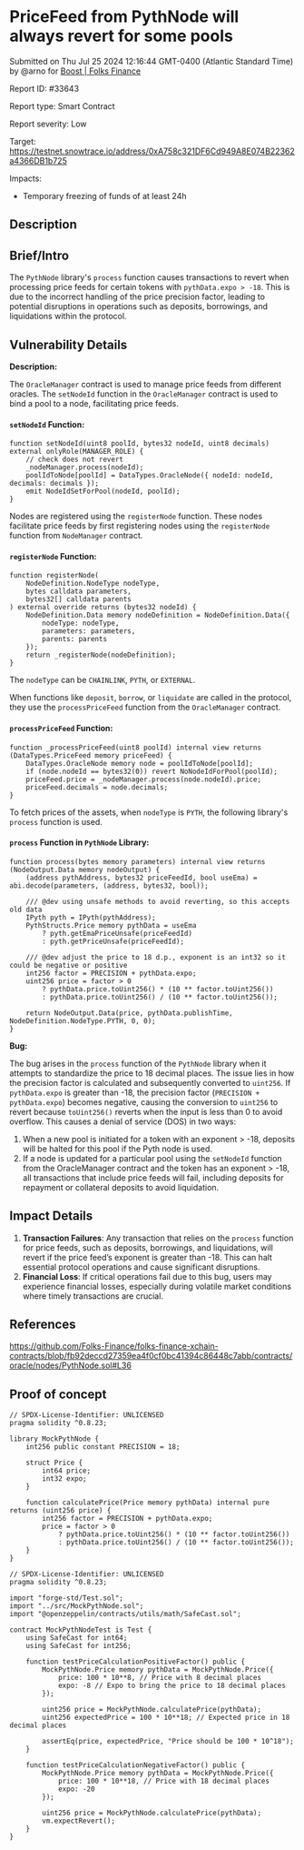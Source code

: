 
# PriceFeed from PythNode will always revert for some pools

Submitted on Thu Jul 25 2024 12:16:44 GMT-0400 (Atlantic Standard Time) by @arno for [Boost | Folks Finance](https://immunefi.com/bounty/folksfinance-boost/)

Report ID: #33643

Report type: Smart Contract

Report severity: Low

Target: https://testnet.snowtrace.io/address/0xA758c321DF6Cd949A8E074B22362a4366DB1b725

Impacts:
- Temporary freezing of funds of at least 24h

## Description
## Brief/Intro
The `PythNode` library's `process` function causes transactions to revert when processing price feeds for certain tokens with `pythData.expo > -18`. This is due to the incorrect handling of the price precision factor, leading to potential disruptions in operations such as deposits, borrowings, and liquidations within the protocol.
## Vulnerability Details

**Description:**

The `OracleManager` contract is used to manage price feeds from different oracles. The `setNodeId` function in the `OracleManager` contract is used to bind a pool to a node, facilitating price feeds. 
#### `setNodeId` Function:
```solidity
function setNodeId(uint8 poolId, bytes32 nodeId, uint8 decimals) external onlyRole(MANAGER_ROLE) {
    // check does not revert
    _nodeManager.process(nodeId);
    poolIdToNode[poolId] = DataTypes.OracleNode({ nodeId: nodeId, decimals: decimals });
    emit NodeIdSetForPool(nodeId, poolId);
}
```

Nodes are registered using the `registerNode` function. These nodes facilitate price feeds by first registering nodes using the `registerNode` function from `NodeManager` contract.

#### `registerNode` Function:
```solidity
function registerNode(
    NodeDefinition.NodeType nodeType,
    bytes calldata parameters,
    bytes32[] calldata parents
) external override returns (bytes32 nodeId) {
    NodeDefinition.Data memory nodeDefinition = NodeDefinition.Data({
        nodeType: nodeType,
        parameters: parameters,
        parents: parents
    });
    return _registerNode(nodeDefinition);
}
```
The `nodeType` can be `CHAINLINK`, `PYTH`, or `EXTERNAL`.

When functions like `deposit`, `borrow`, or `liquidate` are called in the protocol, they use the `processPriceFeed` function from the `OracleManager` contract.

#### `processPriceFeed` Function:
```solidity
function _processPriceFeed(uint8 poolId) internal view returns (DataTypes.PriceFeed memory priceFeed) {
    DataTypes.OracleNode memory node = poolIdToNode[poolId];
    if (node.nodeId == bytes32(0)) revert NoNodeIdForPool(poolId);
    priceFeed.price = _nodeManager.process(node.nodeId).price;
    priceFeed.decimals = node.decimals;
}
```

To fetch prices of the assets, when `nodeType` is `PYTH`, the following library's `process` function is used.

#### `process` Function in `PythNode` Library:
```solidity
function process(bytes memory parameters) internal view returns (NodeOutput.Data memory nodeOutput) {
    (address pythAddress, bytes32 priceFeedId, bool useEma) = abi.decode(parameters, (address, bytes32, bool));

    /// @dev using unsafe methods to avoid reverting, so this accepts old data
    IPyth pyth = IPyth(pythAddress);
    PythStructs.Price memory pythData = useEma
        ? pyth.getEmaPriceUnsafe(priceFeedId)
        : pyth.getPriceUnsafe(priceFeedId);

    /// @dev adjust the price to 18 d.p., exponent is an int32 so it could be negative or positive
    int256 factor = PRECISION + pythData.expo;
    uint256 price = factor > 0
        ? pythData.price.toUint256() * (10 ** factor.toUint256())
        : pythData.price.toUint256() / (10 ** factor.toUint256());

    return NodeOutput.Data(price, pythData.publishTime, NodeDefinition.NodeType.PYTH, 0, 0);
}
```

**Bug:**

The bug arises in the `process` function of the `PythNode` library when it attempts to standardize the price to 18 decimal places. The issue lies in how the precision factor is calculated and subsequently converted to `uint256`. If `pythData.expo` is greater than -18, the precision factor (`PRECISION + pythData.expo`) becomes negative, causing the conversion to `uint256` to revert because `toUint256()` reverts when the input is less than 0 to avoid overflow. This causes a denial of service (DOS) in two ways:

1. When a new pool is initiated for a token with an exponent > -18, deposits will be halted for this pool if the Pyth node is used.
2. If a node is updated for a particular pool using the `setNodeId` function from the OracleManager contract and the token has an exponent > -18, all transactions that include price feeds will fail, including deposits for repayment or collateral deposits to avoid liquidation.



## Impact Details
1. **Transaction Failures**: Any transaction that relies on the `process` function for price feeds, such as deposits, borrowings, and liquidations, will revert if the price feed’s exponent is greater than -18. This can halt essential protocol operations and cause significant disruptions.
2. **Financial Loss**: If critical operations fail due to this bug, users may experience financial losses, especially during volatile market conditions where timely transactions are crucial.


## References
https://github.com/Folks-Finance/folks-finance-xchain-contracts/blob/fb92deccd27359ea4f0cf0bc41394c86448c7abb/contracts/oracle/nodes/PythNode.sol#L36

        
## Proof of concept
```
// SPDX-License-Identifier: UNLICENSED
pragma solidity ^0.8.23;

library MockPythNode {
    int256 public constant PRECISION = 18;

    struct Price {
        int64 price;
        int32 expo;
    }

    function calculatePrice(Price memory pythData) internal pure returns (uint256 price) {
        int256 factor = PRECISION + pythData.expo;
        price = factor > 0
            ? pythData.price.toUint256() * (10 ** factor.toUint256())
            : pythData.price.toUint256() / (10 ** factor.toUint256());
    }
}
```

```
// SPDX-License-Identifier: UNLICENSED
pragma solidity ^0.8.23;

import "forge-std/Test.sol";
import "../src/MockPythNode.sol";
import "@openzeppelin/contracts/utils/math/SafeCast.sol";

contract MockPythNodeTest is Test {
    using SafeCast for int64;
    using SafeCast for int256;

    function testPriceCalculationPositiveFactor() public {
        MockPythNode.Price memory pythData = MockPythNode.Price({
            price: 100 * 10**8, // Price with 8 decimal places
            expo: -8 // Expo to bring the price to 18 decimal places
        });

        uint256 price = MockPythNode.calculatePrice(pythData);
        uint256 expectedPrice = 100 * 10**18; // Expected price in 18 decimal places

        assertEq(price, expectedPrice, "Price should be 100 * 10^18");
    }

    function testPriceCalculationNegativeFactor() public {
        MockPythNode.Price memory pythData = MockPythNode.Price({
            price: 100 * 10**18, // Price with 18 decimal places
            expo: -20
        });

        uint256 price = MockPythNode.calculatePrice(pythData);
        vm.expectRevert();
    }
}
```